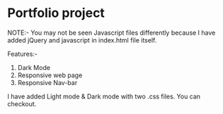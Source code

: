# Portfolio project



NOTE:- You may not be seen Javascript files differently because I have added jQuery and javascript in index.html file itself.

Features:-
1. Dark Mode
2. Responsive web page
3. Responsive Nav-bar

I have added Light mode & Dark mode with two .css files. You can checkout.

